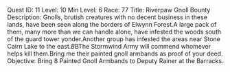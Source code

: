 Quest ID: 11
Level: 10
Min Level: 6
Race: 77
Title: Riverpaw Gnoll Bounty
Description: Gnolls, brutish creatures with no decent business in these lands, have been seen along the borders of Elwynn Forest.A large pack of them, many more than we can handle alone, have infested the woods south of the guard tower yonder.Another group has infested the areas near Stone Cairn Lake to the east.$B$BThe Stormwind Army will commend whomever helps kill them.Bring me their painted gnoll armbands as proof of your deed.
Objective: Bring 8 Painted Gnoll Armbands to Deputy Rainer at the Barracks.
